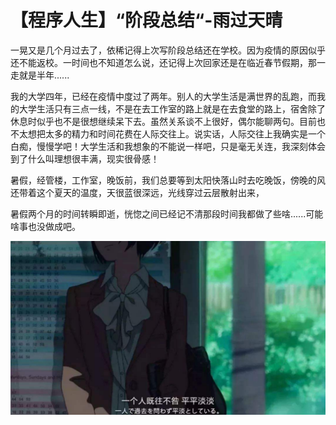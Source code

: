 # 【程序人生】“阶段总结“-雨过天晴

一晃又是几个月过去了，依稀记得上次写阶段总结还在学校。因为疫情的原因似乎还不能返校。一时间也不知道怎么说，还记得上次回家还是在临近春节假期，那一走就是半年......

我的大学四年，已经在疫情中度过了两年。别人的大学生活是满世界的乱跑，而我的大学生活只有三点一线，不是在去工作室的路上就是在去食堂的路上，宿舍除了休息时似乎也不是很想继续呆下去。虽然关系谈不上很好，偶尔能聊两句。目前也不太想把太多的精力和时间花费在人际交往上。说实话，人际交往上我确实是一个白痴，慢慢学吧！大学生活和我想象的不能说一样吧，只是毫无关连，我深刻体会到了什么叫理想很丰满，现实很骨感！

暑假，经管楼，工作室，晚饭前，我们总要等到太阳快落山时去吃晚饭，傍晚的风还带着这个夏天的温度，天很蓝很深远，光线穿过云层散射出来，

暑假两个月的时间转瞬即逝，恍惚之间已经记不清那段时间我都做了些啥......可能啥事也没做成吧。

![img](2022-12-02.assets/0e73798994711fc5662a6d90fe91113e.jpeg)